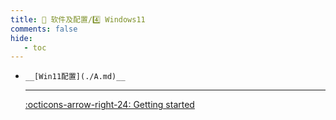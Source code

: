 ```yaml
---
title: 🎀 软件及配置/4️⃣ Windows11
comments: false
hide:
   - toc
---
```


<div class="grid cards index-info" markdown>

-     __[Win11配置](./A.md)__

	---

	

	

	[:octicons-arrow-right-24: Getting started](./A.md)

</div>